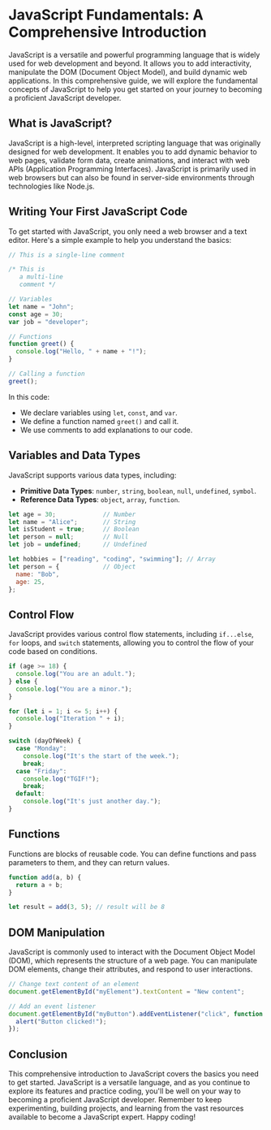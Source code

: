# JavaScript Fundamentals: A Comprehensive Introduction

JavaScript is a versatile and powerful programming language that is widely used for web development and beyond. It allows you to add interactivity, manipulate the DOM (Document Object Model), and build dynamic web applications. In this comprehensive guide, we will explore the fundamental concepts of JavaScript to help you get started on your journey to becoming a proficient JavaScript developer.

## What is JavaScript?

JavaScript is a high-level, interpreted scripting language that was originally designed for web development. It enables you to add dynamic behavior to web pages, validate form data, create animations, and interact with web APIs (Application Programming Interfaces). JavaScript is primarily used in web browsers but can also be found in server-side environments through technologies like Node.js.

## Writing Your First JavaScript Code

To get started with JavaScript, you only need a web browser and a text editor. Here's a simple example to help you understand the basics:

```javascript
// This is a single-line comment

/* This is
   a multi-line
   comment */

// Variables
let name = "John";
const age = 30;
var job = "developer";

// Functions
function greet() {
  console.log("Hello, " + name + "!");
}

// Calling a function
greet();
```

In this code:

- We declare variables using `let`, `const`, and `var`.
- We define a function named `greet()` and call it.
- We use comments to add explanations to our code.

## Variables and Data Types

JavaScript supports various data types, including:

- **Primitive Data Types**: `number`, `string`, `boolean`, `null`, `undefined`, `symbol`.
- **Reference Data Types**: `object`, `array`, `function`.

```javascript
let age = 30;             // Number
let name = "Alice";       // String
let isStudent = true;     // Boolean
let person = null;        // Null
let job = undefined;      // Undefined

let hobbies = ["reading", "coding", "swimming"]; // Array
let person = {            // Object
  name: "Bob",
  age: 25,
};
```

## Control Flow

JavaScript provides various control flow statements, including `if...else`, `for` loops, and `switch` statements, allowing you to control the flow of your code based on conditions.

```javascript
if (age >= 18) {
  console.log("You are an adult.");
} else {
  console.log("You are a minor.");
}

for (let i = 1; i <= 5; i++) {
  console.log("Iteration " + i);
}

switch (dayOfWeek) {
  case "Monday":
    console.log("It's the start of the week.");
    break;
  case "Friday":
    console.log("TGIF!");
    break;
  default:
    console.log("It's just another day.");
}
```

## Functions

Functions are blocks of reusable code. You can define functions and pass parameters to them, and they can return values.

```javascript
function add(a, b) {
  return a + b;
}

let result = add(3, 5); // result will be 8
```

## DOM Manipulation

JavaScript is commonly used to interact with the Document Object Model (DOM), which represents the structure of a web page. You can manipulate DOM elements, change their attributes, and respond to user interactions.

```javascript
// Change text content of an element
document.getElementById("myElement").textContent = "New content";

// Add an event listener
document.getElementById("myButton").addEventListener("click", function () {
  alert("Button clicked!");
});
```

## Conclusion

This comprehensive introduction to JavaScript covers the basics you need to get started. JavaScript is a versatile language, and as you continue to explore its features and practice coding, you'll be well on your way to becoming a proficient JavaScript developer. Remember to keep experimenting, building projects, and learning from the vast resources available to become a JavaScript expert. Happy coding!